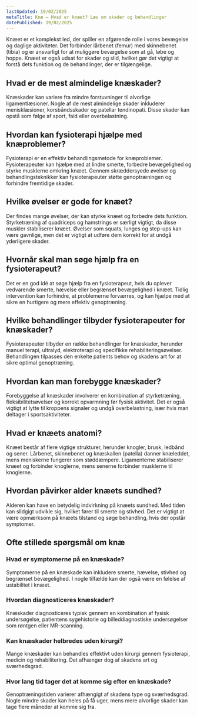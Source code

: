 ```yaml
---
lastUpdated: 19/02/2025
metaTitle: Knæ – Hvad er knæet? Læs om skader og behandlinger
datePublished: 19/02/2025
---
```


Knæet er et komplekst led, der spiller en afgørende rolle i vores bevægelse og daglige aktiviteter. Det forbinder lårbenet (femur) med skinnebenet (tibia) og er ansvarligt for at muliggøre bevægelse som at gå, løbe og hoppe. Knæet er også udsat for skader og slid, hvilket gør det vigtigt at forstå dets funktion og de behandlinger, der er tilgængelige.

## Hvad er de mest almindelige knæskader?

Knæskader kan variere fra mindre forstuvninger til alvorlige ligamentlæsioner. Nogle af de mest almindelige skader inkluderer menisklæsioner, korsbåndsskader og patellar tendinopati. Disse skader kan opstå som følge af sport, fald eller overbelastning.

## Hvordan kan fysioterapi hjælpe med knæproblemer?

Fysioterapi er en effektiv behandlingsmetode for knæproblemer. Fysioterapeuter kan hjælpe med at lindre smerte, forbedre bevægelighed og styrke musklerne omkring knæet. Gennem skræddersyede øvelser og behandlingsteknikker kan fysioterapeuter støtte genoptræningen og forhindre fremtidige skader.

## Hvilke øvelser er gode for knæet?

Der findes mange øvelser, der kan styrke knæet og forbedre dets funktion. Styrketræning af quadriceps og hamstrings er særligt vigtigt, da disse muskler stabiliserer knæet. Øvelser som squats, lunges og step-ups kan være gavnlige, men det er vigtigt at udføre dem korrekt for at undgå yderligere skader.

## Hvornår skal man søge hjælp fra en fysioterapeut?

Det er en god idé at søge hjælp fra en fysioterapeut, hvis du oplever vedvarende smerte, hævelse eller begrænset bevægelighed i knæet. Tidlig intervention kan forhindre, at problemerne forværres, og kan hjælpe med at sikre en hurtigere og mere effektiv genoptræning.

## Hvilke behandlinger tilbyder fysioterapeuter for knæskader?

Fysioterapeuter tilbyder en række behandlinger for knæskader, herunder manuel terapi, ultralyd, elektroterapi og specifikke rehabiliteringsøvelser. Behandlingen tilpasses den enkelte patients behov og skadens art for at sikre optimal genoptræning.

## Hvordan kan man forebygge knæskader?

Forebyggelse af knæskader involverer en kombination af styrketræning, fleksibilitetsøvelser og korrekt opvarmning før fysisk aktivitet. Det er også vigtigt at lytte til kroppens signaler og undgå overbelastning, især hvis man deltager i sportsaktiviteter.

## Hvad er knæets anatomi?

Knæet består af flere vigtige strukturer, herunder knogler, brusk, ledbånd og sener. Lårbenet, skinnebenet og knæskallen (patella) danner knæleddet, mens meniskerne fungerer som støddæmpere. Ligamenterne stabiliserer knæet og forbinder knoglerne, mens senerne forbinder musklerne til knoglerne.

## Hvordan påvirker alder knæets sundhed?

Alderen kan have en betydelig indvirkning på knæets sundhed. Med tiden kan slidgigt udvikle sig, hvilket fører til smerte og stivhed. Det er vigtigt at være opmærksom på knæets tilstand og søge behandling, hvis der opstår symptomer.

## Ofte stillede spørgsmål om knæ

### Hvad er symptomerne på en knæskade?

Symptomerne på en knæskade kan inkludere smerte, hævelse, stivhed og begrænset bevægelighed. I nogle tilfælde kan der også være en følelse af ustabilitet i knæet.

### Hvordan diagnosticeres knæskader?

Knæskader diagnosticeres typisk gennem en kombination af fysisk undersøgelse, patientens sygehistorie og billeddiagnostiske undersøgelser som røntgen eller MR-scanning.

### Kan knæskader helbredes uden kirurgi?

Mange knæskader kan behandles effektivt uden kirurgi gennem fysioterapi, medicin og rehabilitering. Det afhænger dog af skadens art og sværhedsgrad.

### Hvor lang tid tager det at komme sig efter en knæskade?

Genoptræningstiden varierer afhængigt af skadens type og sværhedsgrad. Nogle mindre skader kan heles på få uger, mens mere alvorlige skader kan tage flere måneder at komme sig fra.
